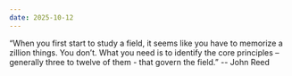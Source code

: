 ```yaml
---
date: 2025-10-12
---
```


“When you first start to study a field, it seems like you have to memorize a
zillion things. You don’t. What you need is to identify the core principles –
generally three to twelve of them - that govern the field.” -- John Reed
